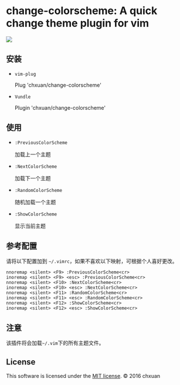 change-colorscheme: A quick change theme plugin for vim
===============================================

![][1]

安装
------------
    
- `vim-plug`

    Plug 'chxuan/change-colorscheme'

- `Vundle`

    Plugin 'chxuan/change-colorscheme'


使用
------------

- `:PreviousColorScheme`

    加载上一个主题

- `:NextColorScheme`

    加载下一个主题

- `:RandomColorScheme`
    
    随机加载一个主题

- `:ShowColorScheme`

    显示当前主题

参考配置
------------

请将以下配置加到 `~/.vimrc`，如果不喜欢以下映射，可根据个人喜好更改。

    nnoremap <silent> <F9> :PreviousColorScheme<cr>
    inoremap <silent> <F9> <esc> :PreviousColorScheme<cr>
    nnoremap <silent> <F10> :NextColorScheme<cr>
    inoremap <silent> <F10> <esc> :NextColorScheme<cr>
    nnoremap <silent> <F11> :RandomColorScheme<cr>
    inoremap <silent> <F11> <esc> :RandomColorScheme<cr>
    nnoremap <silent> <F12> :ShowColorScheme<cr>
    inoremap <silent> <F12> <esc> :ShowColorScheme<cr>

注意
------------

该插件将会加载`~/.vim`下的所有主题文件。


License
------------

This software is licensed under the [MIT license][2]. © 2016 chxuan

  [1]: https://github.com/chxuan/change-colorscheme/blob/master/screenshots/change-colorscheme.gif
  [2]: https://github.com/chxuan/change-colorscheme/blob/master/LICENSE
